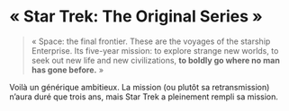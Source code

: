 # « Star Trek: The Original Series »

> « Space: the final frontier.
> These are the voyages of the starship Enterprise. 
> Its five-year mission: to explore strange new worlds, to seek out new life and new civilizations, **to boldly go where no man has gone before.** »

Voilà un générique ambitieux. La mission (ou plutôt sa retransmission) n’aura duré que trois ans, mais Star Trek a pleinement rempli sa mission.

